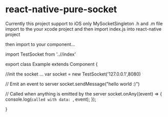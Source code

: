 # react-native-pure-socket
Currently this project support to iOS only
MySocketSingleton .h and .m file import to the your xcode project and 
 then import index.js into react-native project 
 
 then import to your component... 
 
 
 import TestSocket from '../<path>/index'
  
  export class Example extends Component {

//init the socket ...
   var socket = new TestSocket('127.0.0.1',8080)
   
// Emit an event to server
  socket.sendMessage("hello world :)")

// Called when anything is emitted by the server
  socket.onAny((event) => {
  console.log(`called with data: `, event);
});

}

